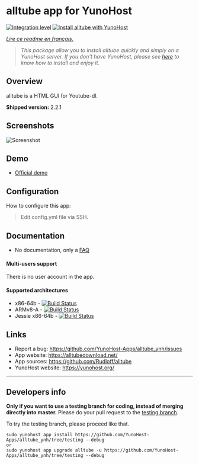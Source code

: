 # alltube app for YunoHost

[![Integration level](https://dash.yunohost.org/integration/alltube.svg)](https://dash.yunohost.org/appci/app/alltube)
[![Install alltube with YunoHost](https://install-app.yunohost.org/install-with-yunohost.png)](https://install-app.yunohost.org/?app=alltube)

*[Lire ce readme en français.](./README_fr.md)*

> *This package allow you to install alltube quickly and simply on a YunoHost server.
If you don't have YunoHost, please see [here](https://yunohost.org/#/install) to know how to install and enjoy it.*

## Overview
alltube is a HTML GUI for Youtube-dl.

**Shipped version:** 2.2.1

## Screenshots

![Screenshot](https://github.com/Rudloff/alltube/raw/master/img/screenshot.png "alltube GUI screenshot")

## Demo

* [Official demo](https://alltubedownload.net/)

## Configuration

How to configure this app:
> Edit config.yml file via SSH.

## Documentation

 * No documentation, only a [FAQ](https://github.com/Rudloff/alltube/blob/master/resources/FAQ.md)

#### Multi-users support

There is no user account in the app.

#### Supported architectures

* x86-64b - [![Build Status](https://ci-apps.yunohost.org/ci/logs/alltube%20%28Community%29.svg)](https://ci-apps.yunohost.org/ci/apps/alltube/)
* ARMv8-A - [![Build Status](https://ci-apps-arm.yunohost.org/ci/logs/alltube%20%28Community%29.svg)](https://ci-apps-arm.yunohost.org/ci/apps/alltube/)
* Jessie x86-64b - [![Build Status](https://ci-stretch.nohost.me/ci/logs/alltube%20%28Community%29.svg)](https://ci-stretch.nohost.me/ci/apps/alltube/)


## Links

 * Report a bug: https://github.com/YunoHost-Apps/alltube_ynh/issues
 * App website: https://alltubedownload.net/
 * App sources: https://github.com/Rudloff/alltube
 * YunoHost website: https://yunohost.org/

---

Developers info
----------------

**Only if you want to use a testing branch for coding, instead of merging directly into master.**
Please do your pull request to the [testing branch](https://github.com/YunoHost-Apps/alltube_ynh/tree/testing).

To try the testing branch, please proceed like that.
```
sudo yunohost app install https://github.com/YunoHost-Apps/alltube_ynh/tree/testing --debug
or
sudo yunohost app upgrade alltube -u https://github.com/YunoHost-Apps/alltube_ynh/tree/testing --debug
```
